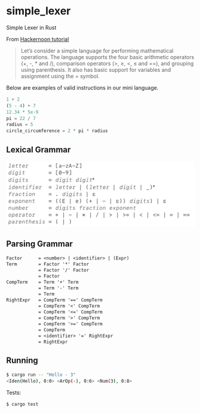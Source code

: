 # simple_lexer
Simple Lexer in Rust

From [Hackernoon tutorial](https://medium.com/hackernoon/lexical-analysis-861b8bfe4cb0)

> Let’s consider a simple language for performing mathematical operations. The language supports the four basic arithmetic operators (+, -, * and /), comparison operators (>, ≥, <, ≤ and ==), and grouping using parenthesis. It also has basic support for variables and assignment using the = symbol.

Below are examples of valid instructions in our mini language.

```javascript
1 + 2
(5 - 4) + 7
12.34 * 5e-9
pi = 22 / 7
radius = 5
circle_circumference = 2 * pi * radius
```

## Lexical Grammar

![](lexical_grammar.png)

## Parsing Grammar

```
Factor      = <number> | <identifier> | (Expr)
Term        = Factor '*' Factor
            = Factor '/' Factor
            = Factor
CompTerm    = Term '+' Term
            = Term '-' Term
            = Term
RightExpr   = CompTerm '==' CompTerm
            = CompTerm '<' CompTerm
            = CompTerm '<=' CompTerm
            = CompTerm '>' CompTerm
            = CompTerm '>=' CompTerm
            = CompTerm
            = <identifier> '=' RightExpr
            = RightExpr
```

## Running

```bash
$ cargo run -- "Hello - 3"
<Iden(Hello), 0:0> <ArOp(-), 0:6> <Num(3), 0:8>
```

Tests:

```bash
$ cargo test
```
